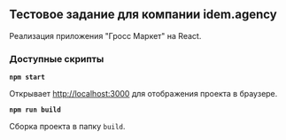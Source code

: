 ## Тестовое задание для компании idem.agency 

Реализация приложения "Гросс Маркет" на React.

### Доступные скрипты

**`npm start`**

Открывает [http://localhost:3000](http://localhost:3000) для отображения проекта в браузере.

**`npm run build`**

Сборка проекта в папку `build`.